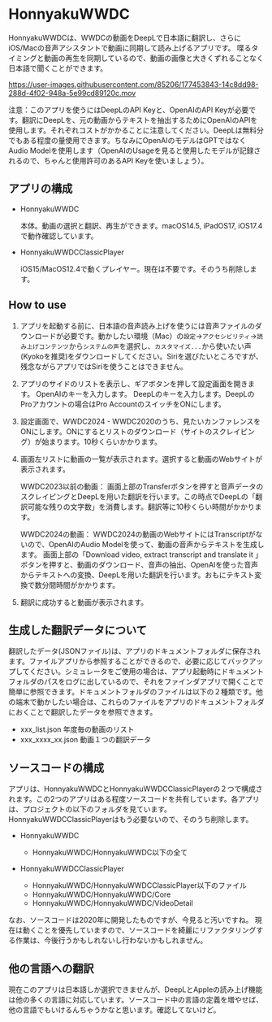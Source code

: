 # HonnyakuWWDC

HonnyakuWWDCは、WWDCの動画をDeepLで日本語に翻訳し、さらにiOS/Macの音声アシスタントで動画に同期して読み上げるアプリです。
喋るタイミングと動画の再生を同期しているので、動画の画像と大きくずれることなく日本語で聞くことができます。

https://user-images.githubusercontent.com/85206/177453843-14c8dd98-288d-4f02-948a-5e99cd89120c.mov

注意：このアプリを使うにはDeepLのAPI Keyと、OpenAIのAPI Keyが必要です。翻訳にDeepLを、元の動画からテキストを抽出するためにOpenAIのAPIを使用します。それぞれコストがかかることに注意してください。DeepLは無料分でもある程度の量使用できます。ちなみにOpenAIのモデルはGPTではなくAudio Modelを使用します（OpenAIのUsageを見ると使用したモデルが記録されるので、ちゃんと使用許可のあるAPI Keyを使いましょう）。

## アプリの構成

- HonnyakuWWDC

  本体。動画の選択と翻訳、再生ができます。macOS14.5, iPadOS17, iOS17.4で動作確認しています。
  
- HonnyakuWWDCClassicPlayer

  iOS15/MacOS12.4で動くプレイヤー。現在は不要です。そのうち削除します。

## How to use

1. アプリを起動する前に、日本語の音声読み上げを使うには音声ファイルのダウンロードが必要です。動かしたい環境（Mac）の`設定`→`アクセシビリティ`→`読み上げコンテンツ`から`システムの声`を選択し、`カスタマイズ...`から使いたい声(Kyokoを推奨)をダウンロードしてください。Siriを選びたいところですが、残念ながらアプリではSiriを使うことはできません。


2. アプリのサイドのリストを表示し、ギアボタンを押して設定画面を開きます。
OpenAIのキーを入力します。
DeepLのキーを入力します。DeepLのProアカウントの場合はPro AccountのスイッチをONにします。

3. 設定画面で、WWDC2024 - WWDC2020のうち、見たいカンファレンスをONにします。ONにするとリストのダウンロード（サイトのスクレイピング）が始まります。10秒くらいかかります。

4. 画面左リストに動画の一覧が表示されます。選択すると動画のWebサイトが表示されます。

    WWDC2023以前の動画：
画面上部のTransferボタンを押すと音声データのスクレイピングとDeepLを用いた翻訳を行います。この時点でDeepLの「翻訳可能な残りの文字数」を消費します。翻訳等に10秒くらい時間がかかります。

    WWDC2024の動画：
WWDC2024の動画のWebサイトにはTranscriptがないので、OpenAIのAudio Modelを使って、動画の音声からテキストを生成します。
画面上部の「Download video, extract transcript and translate it 」ボタンを押すと、動画のダウンロード、音声の抽出、OpenAIを使った音声からテキストへの変換、DeepLを用いた翻訳を行います。おもにテキスト変換で数分間時間がかかります。

5. 翻訳に成功すると動画が表示されます。

## 生成した翻訳データについて

翻訳したデータ(JSONファイル)は、アプリのドキュメントフォルダに保存されます。ファイルアプリから参照することができるので、必要に応じてバックアップしてください。シミュレータをご使用の場合は、アプリ起動時にドキュメントフォルダのパスをログに出しているので、それをファインダアプリで開くことで簡単に参照できます。ドキュメントフォルダのファイルは以下の２種類です。他の端末で動かしたい場合は、これらのファイルをアプリのドキュメントフォルダにおくことで翻訳したデータを参照できます。
- xxx_list.json 年度毎の動画のリスト
- xxx_xxxx_xx.json 動画１つの翻訳データ

## ソースコードの構成

アプリは、HonnyakuWWDCとHonnyakuWWDCClassicPlayerの２つで構成されます。この2つのアプリはある程度ソースコードを共有しています。各アプリは、プロジェクトの以下のフォルダを見ています。
HonnyakuWWDCClassicPlayerはもう必要ないので、そのうち削除します。

- HonnyakuWWDC
  - HonnyakuWWDC/HonnyakuWWDC以下の全て

- HonnyakuWWDCClassicPlayer
  - HonnyakuWWDC/HonnyakuWWDCClassicPlayer以下のファイル
  - HonnyakuWWDC/HonnyakuWWDC/Core
  - HonnyakuWWDC/HonnyakuWWDC/VideoDetail

なお、ソースコードは2020年に開発したものですが、今見ると汚いですね。
現在は動くことを優先していますので、ソースコードを綺麗にリファクタリングする作業は、今後行うかもしれないし行わないかもしれません。

## 他の言語への翻訳

現在このアプリは日本語しか選択できませんが、DeepLとAppleの読み上げ機能は他の多くの言語に対応しています。ソースコード中の言語の定義を増やせば、他の言語でもいけるんちゃうかなと思います。確認してないけど。
